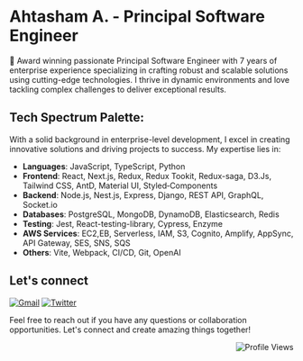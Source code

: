 # Ahtasham A. - Principal Software Engineer


👋 Award winning passionate Principal Software Engineer with 7 years of enterprise experience specializing in crafting robust and scalable solutions using cutting-edge technologies. I thrive in dynamic environments and love tackling complex challenges to deliver exceptional results.


## Tech Spectrum Palette:

With a solid background in enterprise-level development, I excel in creating innovative solutions and driving projects to success. My expertise lies in:

- **Languages**: JavaScript, TypeScript, Python
- **Frontend**: React, Next.js, Redux, Redux Tookit, Redux-saga, D3.Js, Tailwind CSS, AntD, Material UI, Styled‑Components
- **Backend**: Node.js, Nest.js, Express, Django, REST API, GraphQL, Socket.io
- **Databases**: PostgreSQL, MongoDB, DynamoDB, Elasticsearch, Redis
- **Testing**: Jest, React-testing-library, Cypress, Enzyme
- **AWS Services**: EC2,EB, Serverless, IAM, S3, Cognito, Amplify, AppSync, API Gateway, SES, SNS, SQS
- **Others**: Vite, Webpack, CI/CD, Git, OpenAI



## Let's connect
[![Gmail](https://img.shields.io/badge/Gmail-D14836?style=flat&logo=gmail&logoColor=white)](mailto:ahtashamabbas.pk@gmail.com)
<a href="https://twitter.com/ahtashamabbasse"><img src="https://img.shields.io/twitter/follow/ahtashamabbasse?label=@ahtashamabbasse&style=social&labelColor=%23555&color=%23007ec6&logo=x" alt="Twitter"></a>

Feel free to reach out if you have any questions or collaboration opportunities. Let's connect and create amazing things together!

<div align="right">
    <img src="https://komarev.com/ghpvc/?username=ahtashamabbasse&style=flat" alt="Profile Views">
</div>

